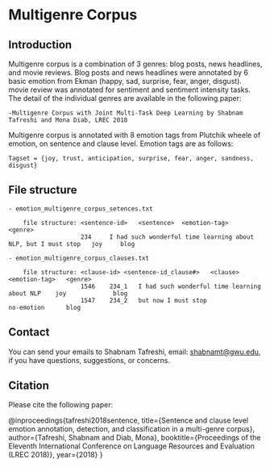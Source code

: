 # Multigenre Corpus

## Introduction

Multigenre corpus is a combination of 3 genres: blog posts, news headlines, and movie reviews.
Blog posts and news headlines were annotated by 6 basic emotion from Ekman (happy, sad, surprise, fear, anger, disgust). 
movie review was annotated for sentiment and sentiment intensity tasks. The detail of the individual 
genres are available in the following paper:

	-Multigenre Corpus with Joint Multi-Task Deep Learning by Shabnam Tafreshi and Mona Diab, LREC 2018
 
Multigenre corpus is annotated with 8 emotion tags from Plutchik wheele of emotion, on sentence and clause level. 
Emotion tags are as follows:

	Tagset = {joy, trust, anticipation, surprise, fear, anger, sandness, disgust}
	 
## File structure

	- emotion_multigenre_corpus_setences.txt
	
		file structure: <sentence-id>	<sentence>	<emotion-tag>	<genre>
		 				234		I had such wonderful time learning about NLP, but I must stop	joy		blog
		
	- emotion_multigenre_corpus_clauses.txt
	
		file structure: <clause-id>	<sentence-id_clause#>	<clause>	<emotion-tag>	<genre>
						1546	234_1	I had such wonderful time learning about NLP	joy				blog
						1547	234_2	but now I must stop	                            no-emotion		blog

## Contact

You can send your emails to Shabnam Tafreshi, email: <shabnamt@gwu.edu>, if you have questions, suggestions, or concerns. 

## Citation

Please cite the following paper:

@inproceedings{tafreshi2018sentence,
  title={Sentence and clause level emotion annotation, detection, and classification in a multi-genre corpus},
  author={Tafreshi, Shabnam and Diab, Mona},
  booktitle={Proceedings of the Eleventh International Conference on Language Resources and Evaluation (LREC 2018)},
  year={2018}
}
